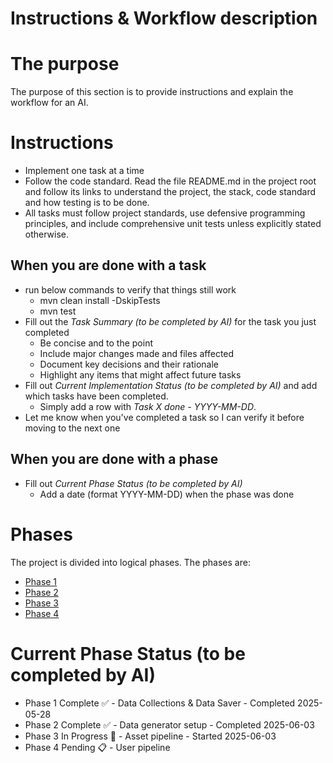 # Instructions & Workflow description

# The purpose
The purpose of this section is to provide instructions and explain the workflow for an AI.

# Instructions

* Implement one task at a time
* Follow the code standard. Read the file README.md in the project root and follow its links to understand the 
project, the stack, code standard and how testing is to be done.
* All tasks must follow project standards, use defensive programming principles, and include comprehensive
unit tests unless explicitly stated otherwise.

## When you are done with a task
* run below commands to verify that things still work
  * mvn clean install \-DskipTests
  * mvn test
* Fill out the *Task Summary (to be completed by AI)* for the task you just completed
  * Be concise and to the point
  * Include major changes made and files affected
  * Document key decisions and their rationale
  * Highlight any items that might affect future tasks
* Fill out *Current Implementation Status (to be completed by AI)* and add which tasks have been completed. 
  * Simply add a row with *Task X done - YYYY-MM-DD*.
* Let me know when you've completed a task so I can verify it before moving to the next one

## When you are done with a phase
* Fill out *Current Phase Status (to be completed by AI)* 
  * Add a date (format YYYY-MM-DD) when the phase was done 

# Phases
The project is divided into logical phases. The phases are:
- [Phase 1](task_phase_1.md)
- [Phase 2](task_phase_2.md)
- [Phase 3](task_phase_3.md)
- [Phase 4](task_phase_4.md)

# Current Phase Status (to be completed by AI)
- Phase 1 Complete ✅ - Data Collections & Data Saver - Completed 2025-05-28
- Phase 2 Complete ✅ - Data generator setup - Completed 2025-06-03
- Phase 3 In Progress 🚧 - Asset pipeline - Started 2025-06-03
- Phase 4 Pending 📋 - User pipeline



